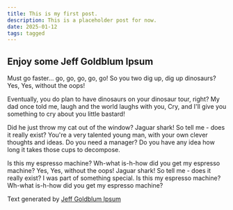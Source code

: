 ```yaml
---
title: This is my first post.
description: This is a placeholder post for now.
date: 2025-01-12
tags: tagged
---
```


## Enjoy some Jeff Goldblum Ipsum

<p class="lede">Must go faster... go, go, go, go, go! So you two dig up, dig up dinosaurs? Yes, Yes, without the oops! </p>

Eventually, you do plan to have dinosaurs on your dinosaur tour, right? My dad once told me, laugh and the world laughs with you, Cry, and I'll give you something to cry about you little bastard!

Did he just throw my cat out of the window? Jaguar shark! So tell me - does it really exist? You're a very talented young man, with your own clever thoughts and ideas. Do you need a manager? Do you have any idea how long it takes those cups to decompose.

Is this my espresso machine? Wh-what is-h-how did you get my espresso machine? Yes, Yes, without the oops! Jaguar shark! So tell me - does it really exist? I was part of something special. Is this my espresso machine? Wh-what is-h-how did you get my espresso machine?

Text generated by [Jeff Goldblum Ipsum](https://jeffsum.com/)